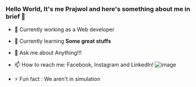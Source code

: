 ### Hello World, It's me Prajwol and here's something about me in brief 👋

- 🔭 Currently working as a Web developer
- 🌱 Currently learning <b>Some great stuffs</b>
- 💬 Ask me about Anything!!!
- 📫 How to reach me: Facebook, Instagram and LinkedIn!    ![image](https://github.com/prjol-23/prjol-23/assets/107384960/9a9f104d-c2cd-4acb-b6b4-5f3949582851)

- ⚡ Fun fact : We aren't in simulation

